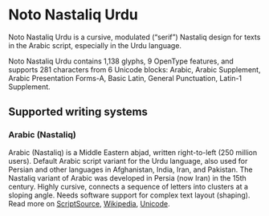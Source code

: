 
# Noto Nastaliq Urdu

Noto Nastaliq Urdu is a cursive, modulated (“serif”) Nastaliq design for texts in the Arabic script, especially in the Urdu language. 

Noto Nastaliq Urdu contains 1,138 glyphs, 9 OpenType features, and supports 281 characters from 6 Unicode blocks: Arabic, Arabic Supplement, Arabic Presentation Forms-A, Basic Latin, General Punctuation, Latin-1 Supplement.


## Supported writing systems


### Arabic (Nastaliq)

Arabic (Nastaliq) is a Middle Eastern abjad, written right-to-left (250 million users). Default Arabic script variant for the Urdu language, also used for Persian and other languages in Afghanistan, India, Iran, and Pakistan. The Nastaliq variant of Arabic was developed in Persia (now Iran) in the 15th century. Highly cursive, connects a sequence of letters into clusters at a sloping angle. Needs software support for complex text layout (shaping). Read more on [ScriptSource](https://scriptsource.org/scr/Aran), [Wikipedia](https://en.wikipedia.org/wiki/ISO_15924:Aran), [Unicode](https://www.unicode.org/versions/Unicode13.0.0/ch09.pdf#G20596).

